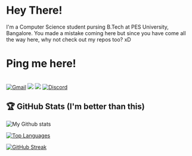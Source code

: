 # Hey There!

I'm a Computer Science student pursing B.Tech at PES University, Bangalore. You made a mistake coming here but since you have come all the way here, why not check out my repos too? xD <br>

# Ping me here! 
<br>
<a href = "mailto:swaroopbhat710@gmail.com?subject=From your Github Profile" ><img alt="Gmail" src="https://img.shields.io/badge/Gmail-D14836?style=for-the-badge&logo=gmail&logoColor=white" /></a>
<a href = "https://www.linkedin.com/in/swaroop710/" ><img src="https://img.shields.io/badge/linkedin%20-%230077B5.svg?&style=for-the-badge&logo=linkedin&logoColor=white"/></a>
<a href = "http://instagram.com/soupystic_7" ><img src="https://img.shields.io/badge/instagram%20-%23E4405F.svg?&style=for-the-badge&logo=Instagram&logoColor=white"/></a>
<a href="https://discordapp.com"><img alt="Discord" src="https://img.shields.io/badge/Discord-7289DA?style=for-the-badge&logo=discord&logoColor=white" /></a>

## 🏆 GitHub Stats (I'm better than this)
![My Github stats](https://github-readme-stats.vercel.app/api?username=Soupy710&count_private=true&theme=tokyonight)

[![Top Languages](https://github-readme-stats.vercel.app/api/top-langs/?username=Soupy710&layout=compact&show_icons=true&theme=tokyonight)](https://github.com/DenverCoder1/github-readme-streak-stats)

[![GitHub Streak](https://github-readme-streak-stats.herokuapp.com/?user=Soupy710&theme=tokyonight)](https://github.com/DenverCoder1/github-readme-streak-stats)

